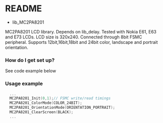 # README #

* lib_MC2PA8201

MC2PA8201 LCD library. Depends on lib_delay.
Tested with Nokia E61, E63 and E73 LCDs.
LCD size is 320x240. Connected through 8bit FSMC peripheral. 
Supports 12bit,16bit,18bit and 24bit color, landscape and portrait orientation.

### How do I get set up? ###

  See code example below

### Usage example ###
```C
  ... 
  MC2PA8201_Init(0,1);// FSMC write/read timings
  MC2PA8201_ColorMode(COLOR_24BIT);
  MC2PA8201_OrientationMode(ORIENTATION_PORTRAIT);
  MC2PA8201_ClearScreen(BLACK);
  ...
```
